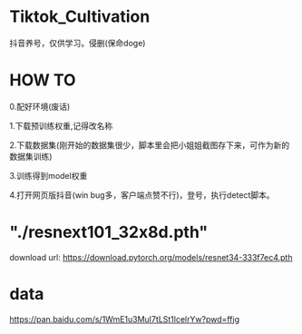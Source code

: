 # Tiktok_Cultivation
抖音养号，仅供学习。侵删(保命doge)

# HOW TO 
0.配好环境(废话)

1.下载预训练权重,记得改名称

2.下载数据集(刚开始的数据集很少，脚本里会把小姐姐截图存下来，可作为新的数据集训练)

3.训练得到model权重

4.打开网页版抖音(win bug多，客户端点赞不行)，登号，执行detect脚本。

# "./resnext101_32x8d.pth"
download url: https://download.pytorch.org/models/resnet34-333f7ec4.pth

# data
https://pan.baidu.com/s/1WmE1u3MuI7tLSt1lcelrYw?pwd=ffjg 
